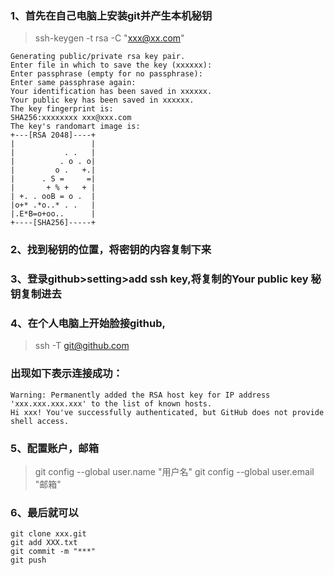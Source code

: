 ### 1、首先在自己电脑上安装git并产生本机秘钥
> ssh-keygen -t rsa -C "xxx@xx.com"
```
Generating public/private rsa key pair.
Enter file in which to save the key (xxxxxx): 
Enter passphrase (empty for no passphrase): 
Enter same passphrase again: 
Your identification has been saved in xxxxxx.
Your public key has been saved in xxxxxx.
The key fingerprint is:
SHA256:xxxxxxxx xxx@xxx.com
The key's randomart image is:
+---[RSA 2048]----+
|                 |
|           . .   |
|          . o . o|
|         o .   +.|
|      . S =     =|
|       + % +   + |
| +. . ooB = o .  |
|o+* .*o..* . .   |
|.E*B=o+oo..      |
+----[SHA256]-----+
```
### 2、找到秘钥的位置，将密钥的内容复制下来
### 3、登录github>setting>add ssh key,将复制的Your public key 秘钥复制进去
### 4、在个人电脑上开始脸接github,
> ssh -T  git@github.com
### 出现如下表示连接成功：
```
Warning: Permanently added the RSA host key for IP address 'xxx.xxx.xxx.xxx' to the list of known hosts.
Hi xxx! You've successfully authenticated, but GitHub does not provide shell access.
```
### 5、配置账户，邮箱
> git config --global user.name "用户名"
> git config --global user.email "邮箱"
### 6、最后就可以
```
git clone xxx.git
git add XXX.txt
git commit -m "***"
git push 
```
